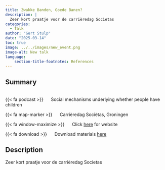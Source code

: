 ```yaml
---
title: Zwakke Banden, Goede Banen?
description: |
  Zeer kort praatje voor de carrièredag Societas
categories:
  - Talk
author: "Gert Stulp"
date: "2025-03-14"
toc: true
image: ../../images/new_event.png
image-alt: New talk
language: 
    section-title-footnotes: References
---
```



## Summary 
<br>
{{< fa podcast >}} &nbsp;&nbsp;&nbsp;&nbsp; Social mechanisms underlying  whether people have children

{{< fa map-marker >}} &nbsp;&nbsp;&nbsp;&nbsp; Carrièredag Sociëtas, Groningen

{{< fa window-maximize >}} &nbsp;&nbsp;&nbsp;&nbsp; Click [here](https://svsocietas.nl/) for website

{{< fa download >}} &nbsp;&nbsp;&nbsp;&nbsp; Download materials [here](/pdf/2025_carrieredag.pdf)


## Description

Zeer kort praatje voor de carrièredag Societas 
